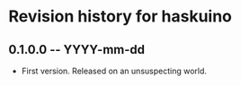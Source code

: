 # Revision history for haskuino

## 0.1.0.0 -- YYYY-mm-dd

* First version. Released on an unsuspecting world.

